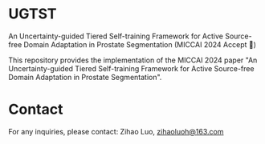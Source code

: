 # UGTST
An Uncertainty-guided Tiered Self-training Framework for Active Source-free Domain Adaptation in Prostate Segmentation (MICCAI 2024 Accept 🎉)

This repository provides the implementation of the MICCAI 2024 paper "An Uncertainty-guided Tiered Self-training Framework for Active Source-free Domain Adaptation in Prostate Segmentation".

# Contact
For any inquiries, please contact:
Zihao Luo, zihaoluoh@163.com
